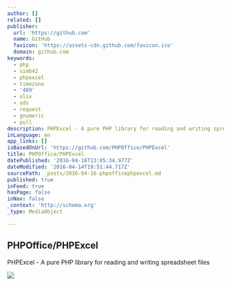 ```yaml
---
author: []
related: []
publisher:
  url: 'https://github.com'
  name: GitHub
  favicon: 'https://assets-cdn.github.com/favicon.ico'
  domain: github.com
keywords:
  - php
  - sim642
  - phpexcel
  - timezone
  - '489'
  - xlsx
  - ods
  - request
  - gnumeric
  - pull
description: PHPExcel - A pure PHP library for reading and writing spreadsheet files
inLanguage: en
app_links: []
isBasedOnUrl: 'https://github.com/PHPOffice/PHPExcel'
title: PHPOffice/PHPExcel
datePublished: '2016-04-16T13:05:34.977Z'
dateModified: '2016-04-14T19:51:44.717Z'
sourcePath: _posts/2016-04-16-phpofficephpexcel.md
published: true
inFeed: true
hasPage: false
inNav: false
_context: 'http://schema.org'
_type: MediaObject

---
```

<article style=""><h1>PHPOffice/PHPExcel</h1><p>PHPExcel - A pure PHP library for reading and writing spreadsheet files</p><img src="https://avatars1.githubusercontent.com/u/1836015?v=3&amp;s=400" /></article>